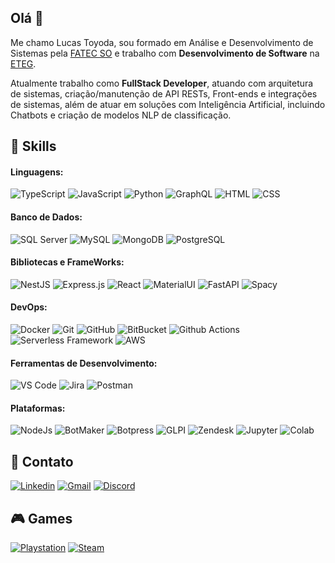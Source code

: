 ## Olá 👋

Me chamo Lucas Toyoda, sou formado em Análise e Desenvolvimento de Sistemas pela [FATEC SO](http://www.fatecsorocaba.edu.br/) e trabalho com **Desenvolvimento de Software** na [ETEG](https://www.eteg.com.br/).

Atualmente trabalho como **FullStack Developer**, atuando com arquitetura de sistemas, criação/manutenção de API RESTs, Front-ends e integrações de sistemas, além de atuar em soluções com Inteligência Artificial, incluindo Chatbots e criação de modelos NLP de classificação.

## 🚀 Skills
#### Linguagens:
![TypeScript](https://img.shields.io/badge/%20-TypeScript-grey?style=flat&logo=typescript) ![JavaScript](https://img.shields.io/badge/%20-JavaScript-grey?style=flat&logo=javascript) ![Python](https://img.shields.io/badge/%20-Python-grey?style=flat&logo=python) ![GraphQL](https://img.shields.io/badge/%20-GraphQL-grey?style=flat&logo=graphql) ![HTML](https://img.shields.io/badge/%20-HTML-grey?style=flat&logo=html5) ![CSS](https://img.shields.io/badge/%20-CSS-grey?style=flat&logo=css3)

#### Banco de Dados:
![SQL Server](https://img.shields.io/badge/%20-SQL%20Server-grey?style=flat&logo=microsoftsqlserver) ![MySQL](https://img.shields.io/badge/%20-MySQL-grey?style=flat&logo=mysql) ![MongoDB](https://img.shields.io/badge/%20-MongoDB-grey?style=flat&logo=mongodb) ![PostgreSQL](https://img.shields.io/badge/%20-PostgreSQL-grey?style=flat&logo=PostgreSQL)

#### Bibliotecas e FrameWorks:
![NestJS](https://img.shields.io/badge/%20-NestJS-grey?style=flat&logo=NestJs) ![Express.js](https://img.shields.io/badge/%20-Express.js-grey?style=flat&logo=express
) ![React](https://img.shields.io/badge/%20-React-grey?style=flat&logo=react) ![MaterialUI](https://img.shields.io/badge/%20-Material%20UI-grey?style=flat&logo=mui) ![FastAPI](https://img.shields.io/badge/%20-FastAPI-grey?style=flat&logo=fastapi) ![Spacy](https://img.shields.io/badge/%20-Spacy-grey?style=flat&logo=spacy)

#### DevOps:
![Docker](https://img.shields.io/badge/%20-Docker-grey?style=flat&logo=docker) ![Git](https://img.shields.io/badge/%20-Git-grey?style=flat&logo=git) ![GitHub](https://img.shields.io/badge/%20-GitHub-grey?style=flat&logo=GitHub) ![BitBucket](https://img.shields.io/badge/%20-BitBucket-grey?style=flat&logo=bitbucket) ![Github Actions](https://img.shields.io/badge/%20-Github%20Actions-grey?style=flat&logo=Github%20Actions) ![Serverless Framework](https://img.shields.io/badge/%20-Serverless%20Framework-grey?style=flat&logo=Serverless%20Framework) ![AWS](https://img.shields.io/badge/%20-AWS-grey?style=flat&logo=AWS)

#### Ferramentas de Desenvolvimento:
![VS Code](https://img.shields.io/badge/%20-VS%20Code-grey?style=flat&logo=visualstudiocode) ![Jira](https://img.shields.io/badge/%20-Jira-grey?style=flat&logo=jira) ![Postman](https://img.shields.io/badge/%20-Postman-grey?style=flat&logo=postman)

#### Plataformas:
![NodeJs](https://img.shields.io/badge/%20-Node.js-grey?style=flat&logo=nodedotjs) ![BotMaker](https://img.shields.io/badge/B-BotMaker-grey?style=flat) ![Botpress](https://img.shields.io/badge/%20-Botpress-grey?style=flat&logo=Botpress) ![GLPI](https://img.shields.io/badge/G-GLPI-grey?style=flat) ![Zendesk](https://img.shields.io/badge/%20-Zendesk-grey?style=flat&logo=Zendesk) ![Jupyter](https://img.shields.io/badge/%20-Jupyter-grey?style=flat&logo=jupyter) ![Colab](https://img.shields.io/badge/%20-Colab-grey?style=flat&logo=googlecolab)
 

## 📲 Contato
[![Linkedin](https://img.shields.io/badge/%20-LinkedIn-grey?style=flat&logo=linkedin)](https://www.linkedin.com/in/lucas-toyoda-771102160) [![Gmail](https://img.shields.io/badge/%20-Gmail-grey?style=flat&logo=gmail)](mailto:lucastoyoda00@gmail.com) [![Discord](https://img.shields.io/badge/%20-Discord-grey?style=flat&logo=discord)](https://discord.com/users/376237868437209101)

## 🎮 Games
[![Playstation](https://img.shields.io/badge/%20-Playstation-grey?style=flat&logo=playstation)](https://psnprofiles.com/Tsuyoda) [![Steam](https://img.shields.io/badge/%20-Steam-grey?style=flat&logo=steam)](https://steamcommunity.com/profiles/76561198425251588/) 
